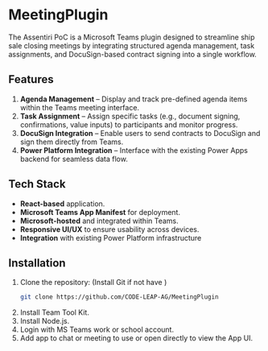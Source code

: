 # MeetingPlugin

The Assentiri PoC is a Microsoft Teams plugin designed to streamline ship sale closing meetings by integrating structured agenda management, task assignments, and DocuSign-based contract signing into a single workflow.

## Features

1. **Agenda Management** – Display and track pre-defined agenda items within the Teams meeting interface.
2. **Task Assignment** – Assign specific tasks (e.g., document signing, confirmations, value inputs) to participants and monitor progress.
3. **DocuSign Integration** – Enable users to send contracts to DocuSign and sign them directly from Teams.
4. **Power Platform Integration** – Interface with the existing Power Apps backend for seamless data flow.

## Tech Stack

- **React-based** application.
- **Microsoft Teams App Manifest** for deployment.
- **Microsoft-hosted** and integrated within Teams.
- **Responsive UI/UX** to ensure usability across devices.
- **Integration** with existing Power Platform infrastructure

## Installation

1. Clone the repository: (Install Git if not have )
   ```bash
   git clone https://github.com/CODE-LEAP-AG/MeetingPlugin
   ```
2. Install Team Tool Kit.
3. Install Node.js.
4. Login with MS Teams work or school account.
5. Add app to chat or meeting to use or open directly to view the App UI.
